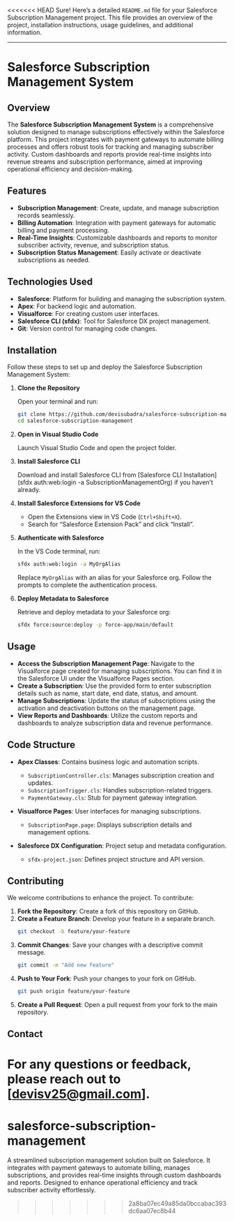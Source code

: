 <<<<<<< HEAD
Sure! Here’s a detailed `README.md` file for your Salesforce Subscription Management project. This file provides an overview of the project, installation instructions, usage guidelines, and additional information.

---

# Salesforce Subscription Management System

## Overview

The **Salesforce Subscription Management System** is a comprehensive solution designed to manage subscriptions effectively within the Salesforce platform. This project integrates with payment gateways to automate billing processes and offers robust tools for tracking and managing subscriber activity. Custom dashboards and reports provide real-time insights into revenue streams and subscription performance, aimed at improving operational efficiency and decision-making.

## Features

- **Subscription Management**: Create, update, and manage subscription records seamlessly.
- **Billing Automation**: Integration with payment gateways for automatic billing and payment processing.
- **Real-Time Insights**: Customizable dashboards and reports to monitor subscriber activity, revenue, and subscription status.
- **Subscription Status Management**: Easily activate or deactivate subscriptions as needed.

## Technologies Used

- **Salesforce**: Platform for building and managing the subscription system.
- **Apex**: For backend logic and automation.
- **Visualforce**: For creating custom user interfaces.
- **Salesforce CLI (sfdx)**: Tool for Salesforce DX project management.
- **Git**: Version control for managing code changes.

## Installation

Follow these steps to set up and deploy the Salesforce Subscription Management System:

1. **Clone the Repository**

   Open your terminal and run:
   ```bash
   git clone https://github.com/devisubadra/salesforce-subscription-management.git
   cd salesforce-subscription-management
   ```

2. **Open in Visual Studio Code**

   Launch Visual Studio Code and open the project folder.

3. **Install Salesforce CLI**

   Download and install Salesforce CLI from [Salesforce CLI Installation](sfdx auth:web:login -a SubscriptionManagementOrg) if you haven’t already.

4. **Install Salesforce Extensions for VS Code**

   - Open the Extensions view in VS Code (`Ctrl+Shift+X`).
   - Search for “Salesforce Extension Pack” and click “Install”.

5. **Authenticate with Salesforce**

   In the VS Code terminal, run:
   ```bash
   sfdx auth:web:login -a MyOrgAlias
   ```
   Replace `MyOrgAlias` with an alias for your Salesforce org. Follow the prompts to complete the authentication process.

6. **Deploy Metadata to Salesforce**

   Retrieve and deploy metadata to your Salesforce org:
   ```bash
   sfdx force:source:deploy -p force-app/main/default
   ```

## Usage

- **Access the Subscription Management Page**: Navigate to the Visualforce page created for managing subscriptions. You can find it in the Salesforce UI under the Visualforce Pages section.
- **Create a Subscription**: Use the provided form to enter subscription details such as name, start date, end date, status, and amount.
- **Manage Subscriptions**: Update the status of subscriptions using the activation and deactivation buttons on the management page.
- **View Reports and Dashboards**: Utilize the custom reports and dashboards to analyze subscription data and revenue performance.

## Code Structure

- **Apex Classes**: Contains business logic and automation scripts.
  - `SubscriptionController.cls`: Manages subscription creation and updates.
  - `SubscriptionTrigger.cls`: Handles subscription-related triggers.
  - `PaymentGateway.cls`: Stub for payment gateway integration.

- **Visualforce Pages**: User interfaces for managing subscriptions.
  - `SubscriptionPage.page`: Displays subscription details and management options.

- **Salesforce DX Configuration**: Project setup and metadata configuration.
  - `sfdx-project.json`: Defines project structure and API version.

## Contributing

We welcome contributions to enhance the project. To contribute:

1. **Fork the Repository**: Create a fork of this repository on GitHub.
2. **Create a Feature Branch**: Develop your feature in a separate branch.
   ```bash
   git checkout -b feature/your-feature
   ```
3. **Commit Changes**: Save your changes with a descriptive commit message.
   ```bash
   git commit -m "Add new feature"
   ```
4. **Push to Your Fork**: Push your changes to your fork on GitHub.
   ```bash
   git push origin feature/your-feature
   ```
5. **Create a Pull Request**: Open a pull request from your fork to the main repository.


## Contact

For any questions or feedback, please reach out to [devisv25@gmail.com].
=======
# salesforce-subscription-management
A streamlined subscription management solution built on Salesforce. It integrates with payment gateways to automate billing, manages subscriptions, and provides real-time insights through custom dashboards and reports. Designed to enhance operational efficiency and track subscriber activity effortlessly.
>>>>>>> 2a8ba07ec49a85da0bccabac393dc6aa07ec8b44
